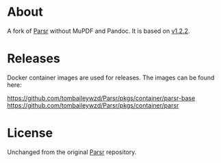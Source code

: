 # About

A fork of [Parsr](https://github.com/axa-group/Parsr) without MuPDF and Pandoc. It is based on [v1.2.2](https://github.com/axa-group/Parsr/releases/tag/v1.2.2).

# Releases

Docker container images are used for releases. The images can be found here:

https://github.com/tombaileywzd/Parsr/pkgs/container/parsr-base
https://github.com/tombaileywzd/Parsr/pkgs/container/parsr

# License

Unchanged from the original [Parsr](https://github.com/axa-group/Parsr) repository.
